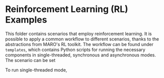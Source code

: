 # Reinforcement Learning (RL) Examples

This folder contains scenarios that employ reinforcement learning. It is possible to apply a common workflow to different scenarios, thanks to the abstractions from MARO's RL toolkit. The workflow can be found under ``templates``, which contains Python scripts for running the necessary components in single-threaded, synchronous and asynchronous modes. The scenario can be set 

To run single-threaded mode, 